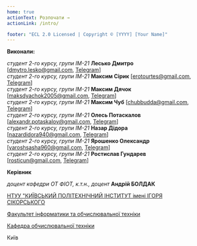 ```yaml
---
home: true
actionText: Розпочати →
actionLink: /intro/

footer: "ECL 2.0 Licensed | Copyright © [YYYY] [Your Name]"
---
```



**Виконали:** 

<!-- *студент(-ка) 2-го курсу, групи (шифр групи)*<span padding-right:5em></span> **[ім’я ПРІЗВИЩЕ] [Посилання email, tg, fb]** -->
*студент 2-го курсу, групи IM-21*<span padding-right:5em></span> **Лесько Дмитро**      [dmytro.lesko@gmail.com,            [Telegram](https://t.me/Dmutre)]  
*студент 2-го курсу, групи IM-21*<span padding-right:5em></span> **Максим Сірик**       [erotourtes@gmail.com,              [Telegram](https://t.me/mabooled)]  
*студент 2-го курсу, групи IM-21*<span padding-right:5em></span> **Максим Дячок**       [maksdyachok2005@gmail.com,         [Telegram](https://t.me/mikroz)]  
*студент 2-го курсу, групи IM-21*<span padding-right:5em></span> **Максим Чуб**         [chubbudda@gmail.com,               [Telegram](https://t.me/Kabadzh0b)]  
*студент 2-го курсу, групи IM-21*<span padding-right:5em></span> **Олесь Потаскалов**   [alexandr.potaskalov@gmail.com,     [Telegram](https://t.me/Patriot25565)]  
*студент 2-го курсу, групи IM-21*<span padding-right:5em></span> **Назар Дідора**       [nazardidora940@gmail.com,          [Telegram](https://t.me/nazar_didora)]  
*студент 2-го курсу, групи IM-21*<span padding-right:5em></span> **Ярошенко Олександр** [yaroshsasha960@gmail.com,          [Telegram](https://t.me/notnuff)]  
*студент 2-го курсу, групи IM-21*<span padding-right:5em></span> **Ростислав Гундарев** [rosticun@gmail.com,                [Telegram](https://t.me/heereenveen)]  


**Керівник**

*доцент кафедри ОТ ФІОТ, к.т.н., доцент*<span padding-right:5em></span> **Андрій БОЛДАК** 

[НТУУ "КИЇВСЬКИЙ ПОЛІТЕХНІЧНИЙ ІНСТИТУТ імені ІГОРЯ СІКОРСЬКОГО](https://kpi.ua/)

[Факультет інформатики та обчислювальної техніки](https://fiot.kpi.ua/)

[Кафедра обчислювальної техніки](https://comsys.kpi.ua/)

Київ
